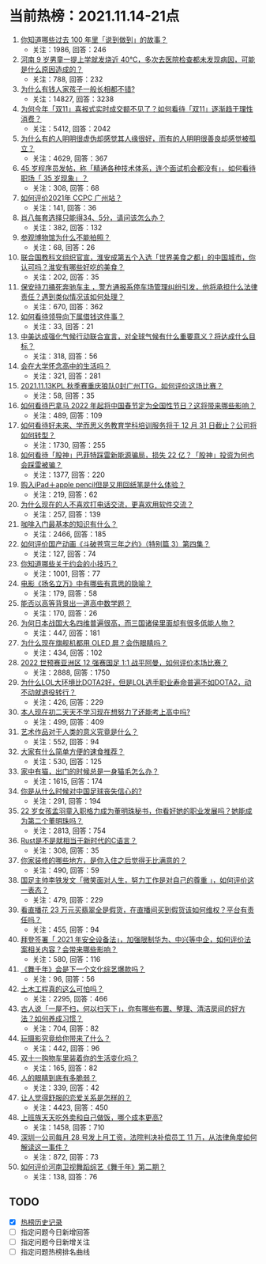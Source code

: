 # 当前热榜：2021.11.14-21点
1. [你知道哪些过去 100 年里「说到做到」的故事？](https://www.zhihu.com/question/464242642)
    * 关注：1986, 回答：246
2. [河南 9 岁男童一提上学就发烧近 40℃，多次去医院检查都未发现病因，可能是什么原因造成的？](https://www.zhihu.com/question/498681974)
    * 关注：788, 回答：232
3. [为什么有钱人家孩子一般长相都不错?](https://www.zhihu.com/question/432161909)
    * 关注：14827, 回答：3238
4. [为何今年「双11」喜报式实时成交额不见了？如何看待「双11」逐渐趋于理性消费？](https://www.zhihu.com/question/498180717)
    * 关注：5412, 回答：2042
5. [为什么有的人明明很虚伪却感觉其人缘很好，而有的人明明很善良却感觉被孤立？](https://www.zhihu.com/question/40092699)
    * 关注：4629, 回答：367
6. [45 岁程序员发帖，称「精通各种技术体系，连个面试机会都没有」，如何看待职场「 35 岁现象」？](https://www.zhihu.com/question/498762905)
    * 关注：308, 回答：68
7. [如何评价2021年 CCPC 广州站？](https://www.zhihu.com/question/498681213)
    * 关注：141, 回答：36
8. [肖八每套选择只能得34、5分，请问该怎么办？](https://www.zhihu.com/question/430045138)
    * 关注：382, 回答：132
9. [参观博物馆为什么不能拍照？](https://www.zhihu.com/question/62378179)
    * 关注：68, 回答：26
10. [联合国教科文组织官宣，淮安成第五个入选「世界美食之都」的中国城市，你认可吗？淮安有哪些好吃的美食？](https://www.zhihu.com/question/497655944)
    * 关注：202, 回答：35
11. [保安持刀捅死奔驰车主 ，警方通报系停车场管理纠纷引发，他将承担什么法律责任？遇到类似情况该如何处理？](https://www.zhihu.com/question/498781816)
    * 关注：670, 回答：362
12. [如何看待领导向下属借钱这件事？](https://www.zhihu.com/question/497728733)
    * 关注：33, 回答：21
13. [中美达成强化气候行动联合宣言，对全球气候有什么重要意义？将达成什么目标？](https://www.zhihu.com/question/498068308)
    * 关注：318, 回答：56
14. [会在大学怀念高中的生活吗？](https://www.zhihu.com/question/497022564)
    * 关注：321, 回答：281
15. [2021.11.13KPL 秋季赛重庆狼队0封广州TTG，如何评价这场比赛？](https://www.zhihu.com/question/498724676)
    * 关注：58, 回答：35
16. [如何看待巴拿马 2022 年起将中国春节定为全国性节日？这将带来哪些影响？](https://www.zhihu.com/question/498677828)
    * 关注：489, 回答：109
17. [如何看待好未来、学而思义务教育学科培训服务将于 12 月 31 日截止？公司将如何转型？](https://www.zhihu.com/question/498593904)
    * 关注：1730, 回答：255
18. [如何看待「股神」巴菲特踩雷新能源骗局，损失 22 亿？「股神」投资为何也会踩雷被骗？](https://www.zhihu.com/question/498381295)
    * 关注：1377, 回答：220
19. [购入iPad＋apple pencil但是又用回纸笔是什么体验？](https://www.zhihu.com/question/354858460)
    * 关注：219, 回答：62
20. [为什么现在的人不喜欢打电话交流，更喜欢用软件交流？](https://www.zhihu.com/question/497503964)
    * 关注：257, 回答：139
21. [咖啡入门最基本的知识有什么？](https://www.zhihu.com/question/40318124)
    * 关注：2466, 回答：185
22. [如何评价国产动画《斗破苍穹三年之约》（特别篇 3）第四集？](https://www.zhihu.com/question/498409859)
    * 关注：127, 回答：74
23. [你知道哪些关于约会的小技巧？](https://www.zhihu.com/question/357157180)
    * 关注：1001, 回答：77
24. [电影《扬名立万》中有哪些有意思的隐喻？](https://www.zhihu.com/question/497785483)
    * 关注：179, 回答：58
25. [能否以高等背景出一道高中数学题？](https://www.zhihu.com/question/495476558)
    * 关注：170, 回答：26
26. [为何日本战国大名四维普遍很高，而三国诸侯里面却有很多低能人物？](https://www.zhihu.com/question/323805988)
    * 关注：447, 回答：181
27. [为什么现在旗舰机都用 OLED 屏？会伤眼睛吗？](https://www.zhihu.com/question/497843838)
    * 关注：434, 回答：102
28. [2022 世预赛亚洲区 12 强赛国足 1:1 战平阿曼，如何评价本场比赛？](https://www.zhihu.com/question/498134886)
    * 关注：2888, 回答：1750
29. [为什么LOL大环境比DOTA2好，但是LOL选手职业寿命普遍不如DOTA2，动不动就退役转行？](https://www.zhihu.com/question/287544629)
    * 关注：426, 回答：229
30. [本人现在初二天天不学习现在想努力了还能考上高中吗?](https://www.zhihu.com/question/494096172)
    * 关注：499, 回答：409
31. [艺术作品对于人类的意义究竟是什么？](https://www.zhihu.com/question/305767144)
    * 关注：552, 回答：94
32. [大家有什么简单方便的速食推荐？](https://www.zhihu.com/question/439194875)
    * 关注：530, 回答：125
33. [家中有猫，出门的时候总是一身猫毛怎么办？](https://www.zhihu.com/question/23836220)
    * 关注：1615, 回答：174
34. [你是从什么时候对中国足球丧失信心的?](https://www.zhihu.com/question/484361196)
    * 关注：291, 回答：194
35. [22 岁女孩孟羽童入职格力成为董明珠秘书，你看好她的职业发展吗？她能成为第二个董明珠吗？](https://www.zhihu.com/question/492862535)
    * 关注：2813, 回答：754
36. [Rust是不是就相当于新时代的C语言？](https://www.zhihu.com/question/496992250)
    * 关注：308, 回答：35
37. [你家装修的哪些地方，是你入住之后觉得无比满意的？](https://www.zhihu.com/question/498751132)
    * 关注：490, 回答：59
38. [国足主帅李铁发文「微笑面对人生，努力工作是对自己的尊重 」，如何评价这一表态？](https://www.zhihu.com/question/498424419)
    * 关注：479, 回答：229
39. [看直播花 23 万元买翡翠全是假货，在直播间买到假货该如何维权？平台有责任吗？](https://www.zhihu.com/question/498039466)
    * 关注：455, 回答：94
40. [拜登签署「 2021 年安全设备法」，加强限制华为、中兴等中企，如何评价法案相关内容？会带来哪些影响？](https://www.zhihu.com/question/498319917)
    * 关注：580, 回答：116
41. [《舞千年》会是下一个文化综艺爆款吗？](https://www.zhihu.com/question/498547161)
    * 关注：96, 回答：56
42. [土木工程真的这么可怕吗？](https://www.zhihu.com/question/339607773)
    * 关注：2295, 回答：466
43. [古人说「一屋不扫，何以扫天下」，你有哪些布置、整理、清洁房间的好方法？如何养成习惯？](https://www.zhihu.com/question/497158713)
    * 关注：704, 回答：82
44. [玩摄影究竟给你带来了什么？](https://www.zhihu.com/question/489715932)
    * 关注：442, 回答：96
45. [双十一购物车里装着你的生活变化吗？](https://www.zhihu.com/question/498592307)
    * 关注：165, 回答：82
46. [人的眼睛到底有多脆弱？](https://www.zhihu.com/question/497647369)
    * 关注：339, 回答：42
47. [让人觉得舒服的恋爱关系是怎样的？](https://www.zhihu.com/question/35736355)
    * 关注：4423, 回答：450
48. [上班族天天吃外卖和自己做饭，哪个成本更高?](https://www.zhihu.com/question/486371644)
    * 关注：1458, 回答：710
49. [深圳一公司每月 28 号发上月工资，法院判决补偿员工 11 万，从法律角度如何解读这一事件？](https://www.zhihu.com/question/497645636)
    * 关注：872, 回答：73
50. [如何评价河南卫视舞蹈综艺《舞千年》第二期？](https://www.zhihu.com/question/498485478)
    * 关注：138, 回答：76
## TODO
* [x] [热榜历史记录](hot_history/AllHot.md)
* [ ] 指定问题今日新增回答
* [ ] 指定问题今日新增关注
* [ ] 指定问题热榜排名曲线

